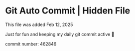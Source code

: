 # Git Auto Commit | Hidden File

This file was added Feb 12, 2025

Just for fun and keeping my daily git commit active 🤪

commit number: 462846
